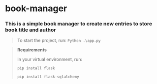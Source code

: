 # book-manager
### This is a simple book manager to create new entries to store book title and author

>To start the project, run:
`Python .\app.py`


>**Requirements**
> 
> In your virtual environment, run:
> 
> `pip install flask`
> 
> `pip install flask-sqlalchemy `